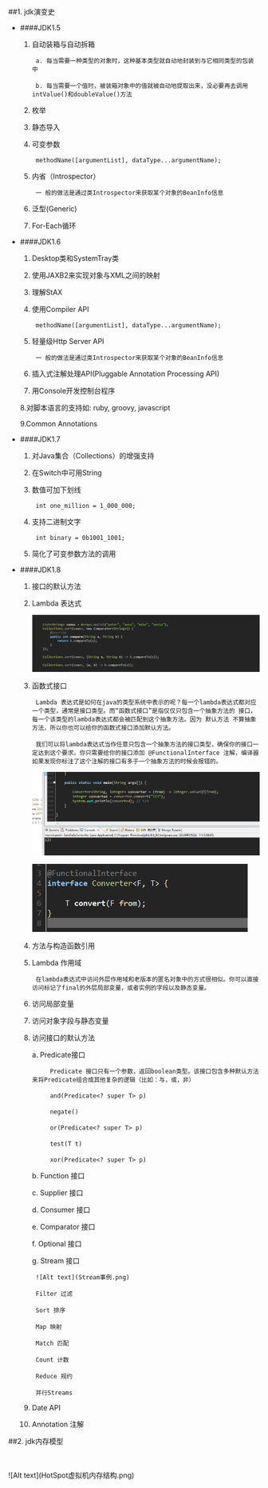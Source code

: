 ##1. jdk演变史

* ####JDK1.5

	1. 自动装箱与自动拆箱

			a. 每当需要一种类型的对象时，这种基本类型就自动地封装到与它相同类型的包装中

			b. 每当需要一个值时，被装箱对象中的值就被自动地提取出来，没必要再去调用intValue()和doubleValue()方法

	2. 枚举



	3. 静态导入


	4. 可变参数

			methodName([argumentList], dataType...argumentName);

	5. 内省（Introspector）

			一 般的做法是通过类Introspector来获取某个对象的BeanInfo信息

	6. 泛型(Generic)


	7. For-Each循环



* ####JDK1.6

	1. Desktop类和SystemTray类

	2. 使用JAXB2来实现对象与XML之间的映射


	3. 理解StAX
	
	4. 使用Compiler API

			methodName([argumentList], dataType...argumentName);

	5. 轻量级Http Server API

			一 般的做法是通过类Introspector来获取某个对象的BeanInfo信息

	6. 插入式注解处理API(Pluggable Annotation Processing API)

	7. 用Console开发控制台程序

    8.对脚本语言的支持如: ruby, groovy, javascript

    9.Common Annotations


* ####JDK1.7

	1. 对Java集合（Collections）的增强支持


	2. 在Switch中可用String


	3. 数值可加下划线

			int one_million = 1_000_000;

	4. 支持二进制文字

			int binary = 0b1001_1001;

	5. 简化了可变参数方法的调用


* ####JDK1.8

	1. 接口的默认方法


	2. Lambda 表达式

		![Alt text](Lambda表达式.png)


	3. 函数式接口
	
			Lambda 表达式是如何在java的类型系统中表示的呢？每一个lambda表达式都对应一个类型，通常是接口类型。而“函数式接口”是指仅仅只包含一个抽象方法的 接口，每一个该类型的lambda表达式都会被匹配到这个抽象方法。因为 默认方法 不算抽象方法，所以你也可以给你的函数式接口添加默认方法。

			我们可以将lambda表达式当作任意只包含一个抽象方法的接口类型，确保你的接口一定达到这个要求，你只需要给你的接口添加 @FunctionalInterface 注解，编译器如果发现你标注了这个注解的接口有多于一个抽象方法的时候会报错的。

		![Alt text](函数式编程1.png)

		![Alt text](函数式编程2.png)

	4. 方法与构造函数引用

	5. Lambda 作用域

		    在lambda表达式中访问外层作用域和老版本的匿名对象中的方式很相似。你可以直接访问标记了final的外层局部变量，或者实例的字段以及静态变量。

	6. 访问局部变量
	 
	7. 访问对象字段与静态变量

	8. 访问接口的默认方法

		a. Predicate接口

				Predicate 接口只有一个参数，返回boolean类型。该接口包含多种默认方法来将Predicate组合成其他复杂的逻辑（比如：与，或，非）

                and(Predicate<? super T> p) 

                negate()
   
                or(Predicate<? super T> p) 
				
				test(T t) 

				xor(Predicate<? super T> p)

        b. Function 接口

        c. Supplier 接口

        d. Consumer 接口

		e. Comparator 接口
  
        f. Optional 接口

        g. Stream 接口

			![Alt text](Stream事例.png)

			Filter 过滤

 			Sort 排序

            Map 映射

            Match 匹配

            Count 计数

            Reduce 规约

            并行Streams
       

    9. Date API

   10. Annotation 注解


##2. jdk内存模型

<br/>
<br/>
![Alt text](HotSpot虚拟机内存结构.png)